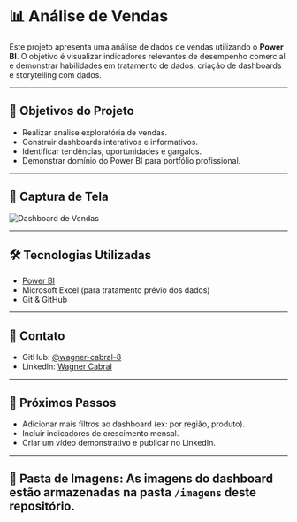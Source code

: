 
# 📊 Análise de Vendas

Este projeto apresenta uma análise de dados de vendas utilizando o **Power BI**. O objetivo é visualizar indicadores relevantes de desempenho comercial e demonstrar habilidades em tratamento de dados, criação de dashboards e storytelling com dados.

---

## 📌 Objetivos do Projeto

- Realizar análise exploratória de vendas.
- Construir dashboards interativos e informativos.
- Identificar tendências, oportunidades e gargalos.
- Demonstrar domínio do Power BI para portfólio profissional.

---

## 📸 Captura de Tela

![Dashboard de Vendas](imagens/dashboard-vendas.png)

---

## 🛠️ Tecnologias Utilizadas

- [Power BI](https://powerbi.microsoft.com/)
- Microsoft Excel (para tratamento prévio dos dados)
- Git & GitHub

---

## 🔗 Contato

- GitHub: [@wagner-cabral-8](https://github.com/wagner-cabral-8)
- LinkedIn: [Wagner Cabral](https://www.linkedin.com/in/wagner-cabral-b5ba83117)

---

## 🚀 Próximos Passos

- Adicionar mais filtros ao dashboard (ex: por região, produto).
- Incluir indicadores de crescimento mensal.
- Criar um vídeo demonstrativo e publicar no LinkedIn.

---

📂 **Pasta de Imagens:** As imagens do dashboard estão armazenadas na pasta `/imagens` deste repositório.
---


